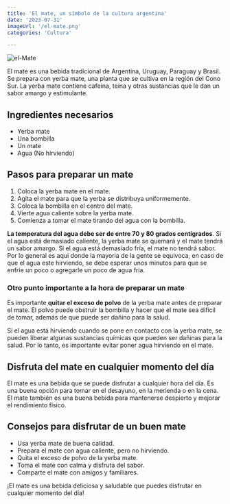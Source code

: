 ```yaml
---
title: 'El mate, un símbolo de la cultura argentina'
date: '2023-07-31'
imageUrl: '/el-mate.png'
categories: 'Cultura'

---
```

![el-Mate](/el-mate.png)


El mate es una bebida tradicional de Argentina, Uruguay, Paraguay y Brasil. Se prepara con yerba mate, una planta que se cultiva en la región del Cono Sur. La yerba mate contiene cafeína, teína y otras sustancias que le dan un sabor amargo y estimulante.


## Ingredientes necesarios

- Yerba mate
- Una bombilla
- Un mate
- Agua (No hirviendo)

## Pasos para preparar un mate

1. Coloca la yerba mate en el mate.
2. Agita el mate para que la yerba se distribuya uniformemente.
3. Coloca la bombilla en el centro del mate.
4. Vierte agua caliente sobre la yerba mate.
5. Comienza a tomar el mate tirando del agua con la bombilla.

**La temperatura del agua debe ser de entre 70 y 80 grados centígrados**. Si el agua está demasiado caliente, la yerba mate se quemará y el mate tendrá un sabor amargo. Si el agua está demasiado fría, el mate no tendrá sabor. Por lo general es aqui donde la mayoria de la gente se equivoca, en caso de que el agua este hirviendo, se debe esperar unos minutos para que se enfrie un poco o agregarle un poco de agua fria.

### Otro punto importante a la hora de preparar un mate ###

Es importante **quitar el exceso de polvo** de la yerba mate antes de preparar el mate. El polvo puede obstruir la bombilla y hacer que el mate sea difícil de tomar, además de que puede ser dañino para la salud.

Si el agua está hirviendo cuando se pone en contacto con la yerba mate, se pueden liberar algunas sustancias químicas que pueden ser dañinas para la salud. Por lo tanto, es importante evitar poner agua hirviendo en el mate.

## Disfruta del mate en cualquier momento del día

El mate es una bebida que se puede disfrutar a cualquier hora del día. Es una buena opción para tomar en el desayuno, en la merienda o en la cena. El mate también es una buena bebida para mantenerse despierto y mejorar el rendimiento físico.

## Consejos para disfrutar de un buen mate

- Usa yerba mate de buena calidad.
- Prepara el mate con agua caliente, pero no hirviendo.
- Quita el exceso de polvo de la yerba mate.
- Toma el mate con calma y disfruta del sabor.
- Comparte el mate con amigos y familiares.


¡El mate es una bebida deliciosa y saludable que puedes disfrutar en cualquier momento del día!
